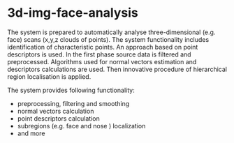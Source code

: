 3d-img-face-analysis
====================

The system is prepared to automatically analyse three-dimensional (e.g. face) scans (x,y,z clouds of points). The system functionality includes identification of characteristic points. An approach based on point descriptors is used. In the first phase source data is filtered and preprocessed. Algorithms used for normal vectors estimation
and descriptors calculations are used. Then innovative procedure of hierarchical region localisation is applied. 

The system provides following functionality:
 - preprocessing, filtering and smoothing
 - normal vectors calculation
 - point descriptors calculation
 - subregions (e.g. face and nose ) localization 
 - and more
